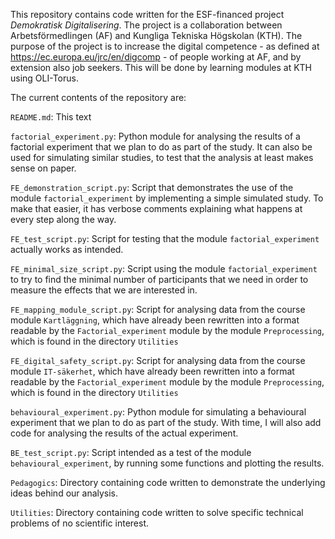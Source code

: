 This repository contains code written for the ESF-financed project _Demokratisk Digitalisering_. The project is a collaboration between Arbetsförmedlingen (AF) and Kungliga Tekniska Högskolan (KTH). The purpose of the project is to increase the digital competence - as defined at https://ec.europa.eu/jrc/en/digcomp - of people working at AF, and by extension also job seekers. This will be done by learning modules at KTH using OLI-Torus.

The current contents of the repository are:

`README.md`: This text

`factorial_experiment.py`: Python module for analysing the results of a factorial experiment that we plan to do as part of the study. It can also be used for simulating similar studies, to test that the analysis at least makes sense on paper.

`FE_demonstration_script.py`: Script that demonstrates the use of the module `factorial_experiment` by implementing a simple simulated study. To make that easier, it has verbose comments explaining what happens at every step along the way.

`FE_test_script.py`: Script for testing that the module `factorial_experiment` actually works as intended.

`FE_minimal_size_script.py`: Script using the module `factorial_experiment` to try to find the minimal number of participants that we need in order to measure the effects that we are interested in.

`FE_mapping_module_script.py`: Script for analysing data from the course module `Kartläggning`, which have already been rewritten into a format readable by the `Factorial_experiment` module by the module `Preprocessing`, which is found in the directory `Utilities`

`FE_digital_safety_script.py`: Script for analysing data from the course module `IT-säkerhet`, which have already been rewritten into a format readable by the `Factorial_experiment` module by the module `Preprocessing`, which is found in the directory `Utilities`

`behavioural_experiment.py`: Python module for simulating a behavioural experiment that we plan to do as part of the study. With time, I will also add code for analysing the results of the actual experiment.

`BE_test_script.py`: Script intended as a test of the module `behavioural_experiment`, by running some functions and plotting the results.

`Pedagogics`: Directory containing code written to demonstrate the underlying ideas behind our analysis.

`Utilities`: Directory containing code written to solve specific technical problems of no scientific interest.
